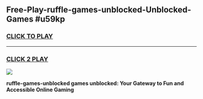 
## Free-Play-ruffle-games-unblocked-Unblocked-Games #u59kp
<h3>
<a href="https://news.freeplayer.one?title=ruffle-games-unblocked&ref=8M">CLICK TO PLAY</a></h3>
<hr>

<h3>
<a href="https://news.freeplayer.one?title=ruffle-games-unblocked&ref=8M">CLICK 2 PLAY</a>
  
</h3>

<a href="https://news.freeplayer.one?title=ruffle-games-unblocked&ref=8M"><img src="https://clearcache.store/games.png"></a>


**ruffle-games-unblocked games unblocked: Your Gateway to Fun and Accessible Online Gaming**
